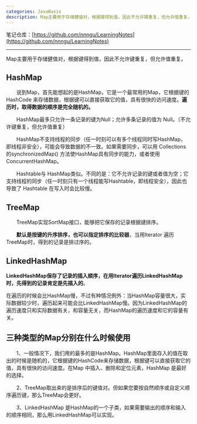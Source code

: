 ```yaml
---
categories: JavaBasis
description: Map主要用于存储健值对，根据键得到值，因此不允许键重复，但允许值重复。
---
```


笔记仓库：[https://github.com/nnngu/LearningNotes](https://github.com/nnngu/LearningNotes)    

---

Map主要用于存储健值对，根据键得到值，因此不允许键重复，但允许值重复。

## HashMap

　　说到Map，首先能想起的是HashMap，它是一个最常用的Map，它根据键的HashCode 来存储数据，根据键可以直接获取它的值，具有很快的访问速度。**遍历时，取得数据的顺序是完全随机的。**
  
　　HashMap最多只允许一条记录的键为Null；允许多条记录的值为 Null。（不允许键重复，但允许值重复）
  
　　HashMap不支持线程的同步（任一时刻可以有多个线程同时写HashMap，即线程非安全），可能会导致数据的不一致。如果需要同步，可以用 Collections的synchronizedMap() 方法使HashMap具有同步的能力，或者使用ConcurrentHashMap。
  
　　Hashtable与 HashMap类似。不同的是：它不允许记录的键或者值为空；它支持线程的同步（任一时刻只有一个线程能写Hashtable，即线程安全），因此也导致了 Hashtable 在写入时会比较慢。

## TreeMap

　　TreeMap实现SortMap接口，能够把它保存的记录根据键排序。
  
　　**默认是按键的升序排序，也可以指定排序的比较器**，当用Iterator 遍历TreeMap时，得到的记录是排过序的。

## LinkedHashMap

**LinkedHashMap保存了记录的插入顺序，在用Iterator遍历LinkedHashMap时，先得到的记录肯定是先插入的**。

在遍历的时候会比HashMap慢，不过有种情况例外：当HashMap容量很大，实际数据较少时，遍历起来可能会比LinkedHashMap慢。因为LinkedHashMap的遍历速度只和实际数据有关，和容量无关，而HashMap的遍历速度和它的容量有关。

## 三种类型的Map分别在什么时候使用

　　1、一般情况下，我们用的最多的是HashMap。HashMap里面存入的值在取出的时候是随机的，它根据键的HashCode来存储数据，根据键可以直接获取它的值，具有很快的访问速度。在Map 中插入、删除和定位元素，HashMap 是最好的选择。
  
　　2、TreeMap取出来的是排序后的键值对。但如果您要按自然顺序或自定义顺序遍历键，那么TreeMap会更好。
  
　　3、LinkedHashMap 是HashMap的一个子类，如果需要输出的顺序和输入的顺序相同，那么用LinkedHashMap可以实现。


